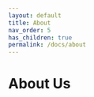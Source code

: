 ```yaml
---
layout: default
title: About
nav_order: 5
has_children: true
permalink: /docs/about
---
```


# About Us